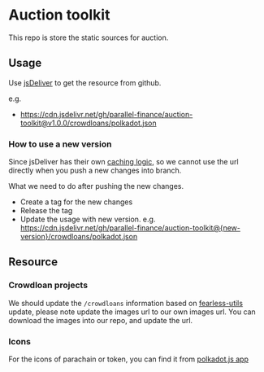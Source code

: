# Auction toolkit

This repo is store the static sources for auction.

## Usage

Use [jsDeliver](https://github.com/jsdelivr/jsdelivr#github) to get the resource from github.

e.g.

* https://cdn.jsdelivr.net/gh/parallel-finance/auction-toolkit@v1.0.0/crowdloans/polkadot.json

### How to use a new version

Since jsDeliver has their own [caching logic](https://github.com/jsdelivr/jsdelivr#caching), so we cannot use the url directly when you push a new changes into branch.

What we need to do after pushing the new changes.

* Create a tag for the new changes
* Release the tag
* Update the usage with new version. e.g. https://cdn.jsdelivr.net/gh/parallel-finance/auction-toolkit@{new-version}/crowdloans/polkadot.json

## Resource
### Crowdloan projects

We should update the `/crowdloans` information based on [fearless-utils](https://github.com/soramitsu/fearless-utils) update, please note update the images url to our own images url. You can download the images into our repo, and update the url.

### Icons

For the icons of parachain or token, you can find it from [polkadot.js app](https://github.com/polkadot-js/apps/tree/master/packages/apps-config/src/ui/logos)
